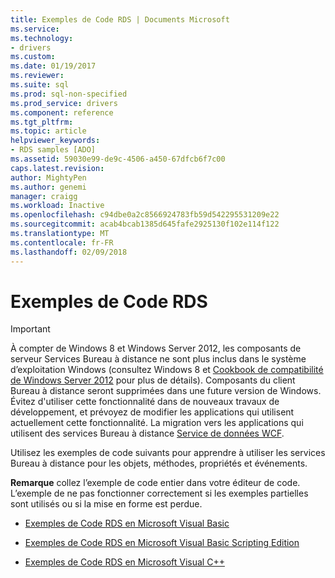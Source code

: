 ```yaml
---
title: Exemples de Code RDS | Documents Microsoft
ms.service: 
ms.technology:
- drivers
ms.custom: 
ms.date: 01/19/2017
ms.reviewer: 
ms.suite: sql
ms.prod: sql-non-specified
ms.prod_service: drivers
ms.component: reference
ms.tgt_pltfrm: 
ms.topic: article
helpviewer_keywords:
- RDS samples [ADO]
ms.assetid: 59030e99-de9c-4506-a450-67dfcb6f7c00
caps.latest.revision: 
author: MightyPen
ms.author: genemi
manager: craigg
ms.workload: Inactive
ms.openlocfilehash: c94dbe0a2c8566924783fb59d542295531209e22
ms.sourcegitcommit: acab4bcab1385d645fafe2925130f102e114f122
ms.translationtype: MT
ms.contentlocale: fr-FR
ms.lasthandoff: 02/09/2018
---
```

# <a name="rds-code-examples"></a>Exemples de Code RDS
> [!IMPORTANT]
>  À compter de Windows 8 et Windows Server 2012, les composants de serveur Services Bureau à distance ne sont plus inclus dans le système d’exploitation Windows (consultez Windows 8 et [Cookbook de compatibilité de Windows Server 2012](https://www.microsoft.com/en-us/download/details.aspx?id=27416) pour plus de détails). Composants du client Bureau à distance seront supprimées dans une future version de Windows. Évitez d'utiliser cette fonctionnalité dans de nouveaux travaux de développement, et prévoyez de modifier les applications qui utilisent actuellement cette fonctionnalité. La migration vers les applications qui utilisent des services Bureau à distance [Service de données WCF](http://go.microsoft.com/fwlink/?LinkId=199565).  
  
 Utilisez les exemples de code suivants pour apprendre à utiliser les services Bureau à distance pour les objets, méthodes, propriétés et événements.  
  
 **Remarque** collez l’exemple de code entier dans votre éditeur de code. L’exemple de ne pas fonctionner correctement si les exemples partielles sont utilisés ou si la mise en forme est perdue.  
  
-   [Exemples de Code RDS en Microsoft Visual Basic](../../../ado/reference/rds-api/rds-code-examples-in-visual-basic.md)  
  
-   [Exemples de Code RDS en Microsoft Visual Basic Scripting Edition](../../../ado/reference/rds-api/rds-code-examples-in-vbscript.md)  
  
-   [Exemples de Code RDS en Microsoft Visual C++](../../../ado/reference/rds-api/rds-code-examples-in-visual-c.md)  
